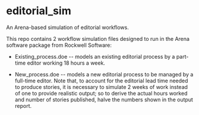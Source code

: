 # editorial_sim
An Arena-based simulation of editorial workflows.

This repo contains 2 workflow simulation files designed to run in the Arena software package from Rockwell Software:

* Existing_process.doe -- models an existing editorial process by a part-time editor working 18 hours a week.

* New_process.doe -- models a new editorial process to be managed by a full-time editor. Note that, to account for the editorial lead time needed to produce stories, it is necessary to simulate 2 weeks of work instead of one to provide realistic output; so to derive the actual hours worked and number of stories published, halve the numbers shown in the output report.
